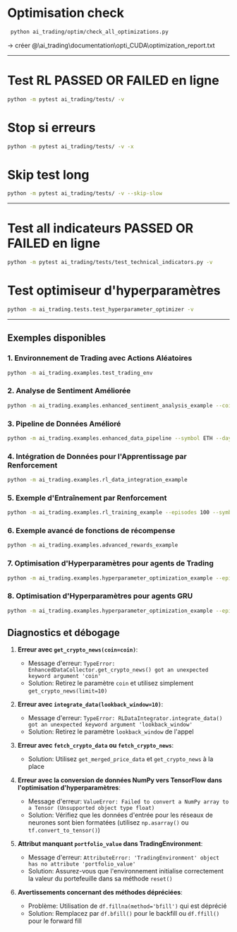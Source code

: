 # Optimisation check 
```bash	
 python ai_trading/optim/check_all_optimizations.py
```
-> créer @\ai_trading\documentation\opti_CUDA\optimization_report.txt

--------------------------------------------------------------------------------------------------------------------------------------------------------------------------------------------------------
# Test RL PASSED OR FAILED en ligne
```bash	
python -m pytest ai_trading/tests/ -v
```
# Stop si erreurs 
```bash	
python -m pytest ai_trading/tests/ -v -x
```
# Skip test long
```bash	
python -m pytest ai_trading/tests/ -v --skip-slow
```
--------------------------------------------------------------------------------------------------------------------------------------------------------------------------------------------------------
# Test all indicateurs PASSED OR FAILED en ligne
```bash
python -m pytest ai_trading/tests/test_technical_indicators.py -v
```

# Test optimiseur d'hyperparamètres
```bash
python -m ai_trading.tests.test_hyperparameter_optimizer -v
```
------------------------------------------------------------------------------------------------------------------------------------------------------------------------------------------------------
## Exemples disponibles

### 1. Environnement de Trading avec Actions Aléatoires
```bash
python -m ai_trading.examples.test_trading_env
```

### 2. Analyse de Sentiment Améliorée
```bash
python -m ai_trading.examples.enhanced_sentiment_analysis_example --coins bitcoin --days 7 --plot
```

### 3. Pipeline de Données Amélioré
```bash
python -m ai_trading.examples.enhanced_data_pipeline --symbol ETH --days 30 --interval 1d --output ethereum_data.csv
```

### 4. Intégration de Données pour l'Apprentissage par Renforcement
```bash
python -m ai_trading.examples.rl_data_integration_example
```

### 5. Exemple d'Entraînement par Renforcement
```bash
python -m ai_trading.examples.rl_training_example --episodes 100 --symbol ETH --model sac --save
```

### 6. Exemple avancé de fonctions de récompense
```bash
python -m ai_trading.examples.advanced_rewards_example
```

### 7. Optimisation d'Hyperparamètres pour agents de Trading
```bash
python -m ai_trading.examples.hyperparameter_optimization_example --episodes 20 --symbol BTC --agent sac --save
```

### 8. Optimisation d'Hyperparamètres pour agents GRU
```bash
python -m ai_trading.examples.hyperparameter_optimization_example --episodes 20 --symbol ETH --agent gru_sac --save
```

## Diagnostics et débogage

1. **Erreur avec `get_crypto_news(coin=coin)`**:
   - Message d'erreur: `TypeError: EnhancedDataCollector.get_crypto_news() got an unexpected keyword argument 'coin'`
   - Solution: Retirez le paramètre `coin` et utilisez simplement `get_crypto_news(limit=10)`

2. **Erreur avec `integrate_data(lookback_window=10)`**:
   - Message d'erreur: `TypeError: RLDataIntegrator.integrate_data() got an unexpected keyword argument 'lookback_window'`
   - Solution: Retirez le paramètre `lookback_window` de l'appel

3. **Erreur avec `fetch_crypto_data` ou `fetch_crypto_news`**:
   - Solution: Utilisez `get_merged_price_data` et `get_crypto_news` à la place

4. **Erreur avec la conversion de données NumPy vers TensorFlow dans l'optimisation d'hyperparamètres**:
   - Message d'erreur: `ValueError: Failed to convert a NumPy array to a Tensor (Unsupported object type float)`
   - Solution: Vérifiez que les données d'entrée pour les réseaux de neurones sont bien formatées (utilisez `np.asarray()` ou `tf.convert_to_tensor()`)

5. **Attribut manquant `portfolio_value` dans TradingEnvironment**:
   - Message d'erreur: `AttributeError: 'TradingEnvironment' object has no attribute 'portfolio_value'`
   - Solution: Assurez-vous que l'environnement initialise correctement la valeur du portefeuille dans sa méthode `reset()`

6. **Avertissements concernant des méthodes dépréciées**:
   - Problème: Utilisation de `df.fillna(method='bfill')` qui est déprécié
   - Solution: Remplacez par `df.bfill()` pour le backfill ou `df.ffill()` pour le forward fill
